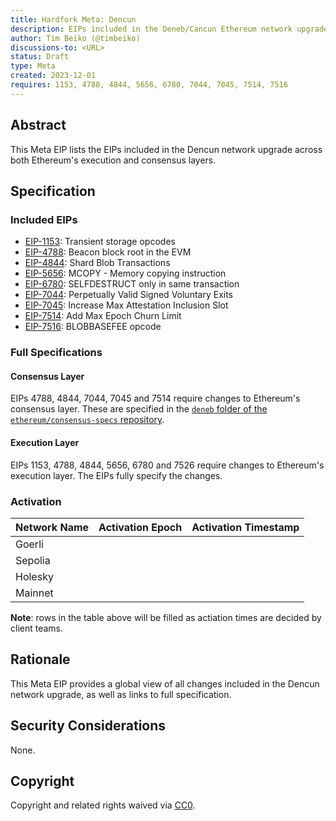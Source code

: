 ```yaml
---
title: Hardfork Meta: Dencun
description: EIPs included in the Deneb/Cancun Ethereum network upgrade.
author: Tim Beiko (@timbeiko)
discussions-to: <URL>
status: Draft
type: Meta
created: 2023-12-01
requires: 1153, 4788, 4844, 5656, 6780, 7044, 7045, 7514, 7516
---
```


## Abstract

This Meta EIP lists the EIPs included in the Dencun network upgrade across both Ethereum's execution and consensus layers. 

## Specification

### Included EIPs 

* [EIP-1153](./1153): Transient storage opcodes
* [EIP-4788](./4788): Beacon block root in the EVM
* [EIP-4844](./4844): Shard Blob Transactions 
* [EIP-5656](./5656): MCOPY - Memory copying instruction
* [EIP-6780](./6780): SELFDESTRUCT only in same transaction
* [EIP-7044](./7044): Perpetually Valid Signed Voluntary Exits
* [EIP-7045](./7045): Increase Max Attestation Inclusion Slot
* [EIP-7514](./7514): Add Max Epoch Churn Limit
* [EIP-7516](./7516): BLOBBASEFEE opcode

### Full Specifications 

#### Consensus Layer

EIPs 4788, 4844, 7044, 7045 and 7514 require changes to Ethereum's consensus layer. These are specified in the [`deneb` folder of the `ethereum/consensus-specs` repository](https://github.com/ethereum/consensus-specs/blob/dev/specs/deneb). 

#### Execution Layer

EIPs 1153, 4788, 4844, 5656, 6780 and 7526 require changes to Ethereum's execution layer. The EIPs fully specify the changes. 

### Activation 

| Network Name     | Activation Epoch | Activation Timestamp |
|------------------|------------------|----------------------|
| Goerli           |                  |                      |
| Sepolia          |                  |                      |
| Holesky          |                  |                      |
| Mainnet          |                  |                      |

**Note**: rows in the table above will be filled as actiation times are decided by client teams. 

## Rationale

This Meta EIP provides a global view of all changes included in the Dencun network upgrade, as well as links to full specification. 

## Security Considerations

None.

## Copyright

Copyright and related rights waived via [CC0](../LICENSE.md).
